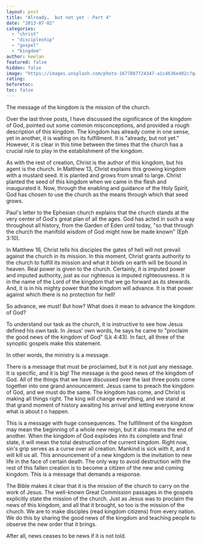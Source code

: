 ```yaml
---
layout: post
title: "Already,  but not yet - Part 4"
date: "2013-07-02"
categories: 
  - "christ"
  - "discipleship"
  - "gospel"
  - "kingdom"
author: keelan
featured: false
hidden: false
image: "https://images.unsplash.com/photo-1677887724347-a1c4636e402c?q=80&w=2070&auto=format&fit=crop&ixlib=rb-4.0.3&ixid=M3wxMjA3fDB8MHxwaG90by1wYWdlfHx8fGVufDB8fHx8fA%3D%3D"
rating:
beforetoc:
toc: false
---
```


The message of the kingdom is the mission of the church.

Over the last three posts, I have discussed the significance of the kingdom of God, pointed out some common misconceptions, and provided a rough description of this kingdom. The kingdom has already come in one sense, yet in another, it is waiting on its fulfillment. It is "already, but not yet." However, it is clear in this time between the times that the church has a crucial role to play in the establishment of the kingdom.

As with the rest of creation, Christ is the author of this kingdom, but his agent is the church. In Matthew 13, Christ explains this growing kingdom with a mustard seed. It is planted and grows from small to large. Christ planted the seed of this kingdom when we came in the flesh and inaugurated it. Now, through the enabling and guidance of the Holy Spirit, God has chosen to use the church as the means through which that seed grows.

Paul's letter to the Ephesian church explains that the church stands at the very center of God's great plan of all the ages. God has acted in such a way throughout all history, from the Garden of Eden until today, "so that through the church the manifold wisdom of God might now be made known" (Eph 3:10).

In Matthew 16, Christ tells his disciples the gates of hell will not prevail against the church in its mission. In this moment, Christ grants authority to the church to fulfill its mission and what it binds on earth will be bound in heaven. Real power is given to the church. Certainly, it is imputed power and imputed authority, just as our righteous is imputed righteousness. It is in the name of the Lord of the kingdom that we go forward as its stewards. And, it is in his mighty power that the kingdom will advance. It is that power against which there is no protection for hell!

So advance, we must! But how? What does it mean to advance the kingdom of God?

To understand our task as the church, it is instructive to see how Jesus defined his own task. In Jesus' own words, he says he came to "proclaim the good news of the kingdom of God" (Lk 4:43). In fact, all three of the synoptic gospels make this statement.

In other words, the ministry is a message.

There is a message that must be proclaimed, but it is not just any message. It is specific, and it is big! The message is the good news of the kingdom of God. All of the things that we have discussed over the last three posts come together into one grand announcement. Jesus came to preach the kingdom of God, and we must do the same. The kingdom has come, and Christ is making all things right. The king will change everything, and we stand at that grand moment of history awaiting his arrival and letting everyone know what is about t o happen.

This is a message with huge consequences. The fulfillment of the kingdom may mean the beginning of a whole new reign, but it also means the end of another. When the kingdom of God explodes into its complete and final state, it will mean the total destruction of the current kingdom. Right now, sin's grip serves as a curse over all creation. Mankind is sick with it, and it will kill us all. This announcement of a new kingdom is the invitation to new life in the face of certain death. The only way to avoid destruction with the rest of this fallen creation is to become a citizen of the new and coming kingdom. This is a message that demands a response.

The Bible makes it clear that it is the mission of the church to carry on the work of Jesus. The well-known Great Commission passages in the gospels explicitly state the mission of the church. Just as Jesus was to proclaim the news of this kingdom, and all that it brought, so too is the mission of the church. We are to make disciples (read kingdom citizens) from every nation. We do this by sharing the good news of the kingdom and teaching people to observe the new order that it brings.

After all, news ceases to be news if it is not told.
